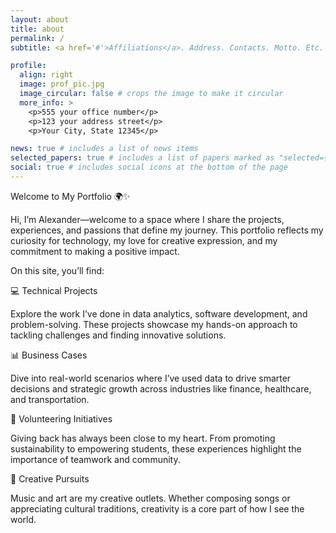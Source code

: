 ```yaml
---
layout: about
title: about
permalink: /
subtitle: <a href='#'>Affiliations</a>. Address. Contacts. Motto. Etc.

profile:
  align: right
  image: prof_pic.jpg
  image_circular: false # crops the image to make it circular
  more_info: >
    <p>555 your office number</p>
    <p>123 your address street</p>
    <p>Your City, State 12345</p>

news: true # includes a list of news items
selected_papers: true # includes a list of papers marked as "selected={true}"
social: true # includes social icons at the bottom of the page
---
```


Welcome to My Portfolio 🌍✨

Hi, I’m Alexander—welcome to a space where I share the projects, experiences, and passions that define my journey. This portfolio reflects my curiosity for technology, my love for creative expression, and my commitment to making a positive impact.

On this site, you’ll find:

💻 Technical Projects

Explore the work I’ve done in data analytics, software development, and problem-solving. These projects showcase my hands-on approach to tackling challenges and finding innovative solutions.

📊 Business Cases

Dive into real-world scenarios where I’ve used data to drive smarter decisions and strategic growth across industries like finance, healthcare, and transportation.

💙 Volunteering Initiatives

Giving back has always been close to my heart. From promoting sustainability to empowering students, these experiences highlight the importance of teamwork and community.

🎸 Creative Pursuits

Music and art are my creative outlets. Whether composing songs or appreciating cultural traditions, creativity is a core part of how I see the world.
